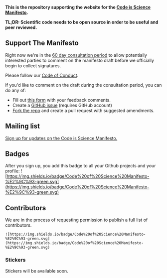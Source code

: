 **This is the repository supporting the website for the [Code is Science Manifesto](https://codeisscience.github.io/manifesto/).**

**TL;DR: Scientific code needs to be open source in order to be useful and peer reviewed.**


## Support The Manifesto
Right now we're in the [60 day consultation period](roadmap.md) to allow potentially interested parties to comment on the manifesto draft before we officially begin to collect signatures.

Please follow our [Code of Conduct](codeofconduct.md).

If you'd like to comment on the draft during the consultation period, you can do any of:

- Fill out [this form](https://goo.gl/forms/dgvUjzkEYJqJJJrx2) with your feedback comments.
- Create a [GitHub issue](https://github.com/codeisscience/manifesto/issues/new?title=[Manifesto%20Comment]) (requires GitHub account)
- [Fork the repo](https://github.com/codeisscience/manifesto/fork) and create a pull request with suggested amendments. 

## Mailing list

[Sign up for updates on the Code is Science Manifesto.](https://goo.gl/forms/gzd3dugLkZV92gms1) 

## Badges
After you sign up, you add this badge to all your Github projects and your profile: 
![https://img.shields.io/badge/Code%20of%20Science%20Manifesto-%E2%9C%93-green.svg](https://img.shields.io/badge/Code%20of%20Science%20Manifesto-%E2%9C%93-green.svg)

## Contributors
We are in the process of requesting permission to publish a full list of contributors. 

```
![https://img.shields.io/badge/Code%20of%20Science%20Manifesto-%E2%9C%93-green.svg](https://img.shields.io/badge/Code%20of%20Science%20Manifesto-%E2%9C%93-green.svg)
```
### Stickers
Stickers will be available soon. 


